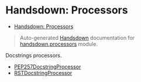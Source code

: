 # Handsdown: Processors

- [Handsdown: Processors](#handsdown-processors)

> Auto-generated [Handsdown](./README.md) documentation for [handsdown.processors](../handsdown/processors/__init__.py) module.

Docstrings processors.

- [PEP257DocstringProcessor](./handsdown_processors_pep257.md#pep257docstringprocessor)
- [RSTDocstringProcessor](./handsdown_processors_rst.md#rstdocstringprocessor)
